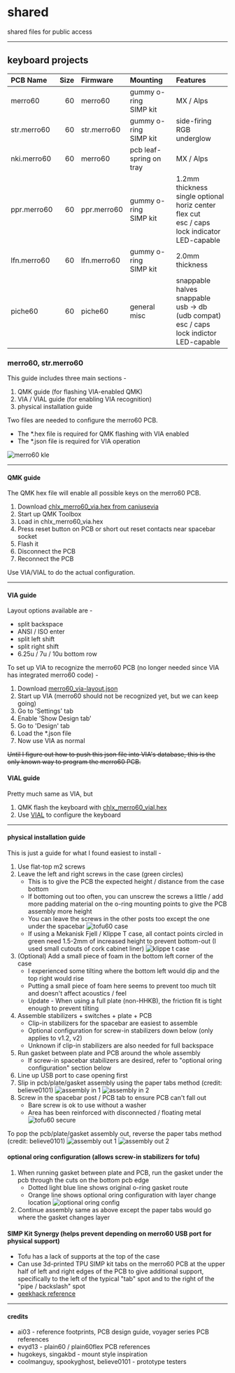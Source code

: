 # shared
shared files for public access

---

## keyboard projects
| PCB Name      | Size  | Firmware      | Mounting                  | Features                                                  |
| :------------ | ---:  | :------------ | :------------------------ | :-------------------------------------------------------- |
| merro60       | 60    | merro60       | gummy o-ring<br>SIMP kit  | MX / Alps                                                 |
| str.merro60   | 60    | str.merro60   | gummy o-ring<br>SIMP kit  | side-firing RGB underglow                                 |
| nki.merro60   | 60    | merro60       | pcb leaf-spring on tray   | MX / Alps                                                 |
| ppr.merro60   | 60    | ppr.merro60   | gummy o-ring<br>SIMP kit  | 1.2mm thickness<br>single optional horiz center flex cut<br>esc / caps lock indicator LED-capable|
| lfn.merro60   | 60    | lfn.merro60   | gummy o-ring<br>SIMP kit  | 2.0mm thickness                                           |
| piche60       | 60    | piche60       | general<br>misc           | snappable halves<br>snappable usb -> db (udb compat)<br> esc / caps lock indictor LED-capable|

### merro60, str.merro60
This guide includes three main sections -
1. QMK guide (for flashing VIA-enabled QMK)
2. VIA / VIAL guide (for enabling VIA recognition)
3. physical installation guide

Two files are needed to configure the merro60 PCB.
- The \*.hex file is required for QMK flashing with VIA enabled
- The \*.json file is required for VIA operation

![merro60 kle](merro60/kle.svg)

---

#### QMK guide
The QMK hex file will enable all possible keys on the merro60 PCB.
1. Download [chlx_merro60_via.hex from caniusevia](https://www.caniusevia.com/docs/download_firmware)
2. Start up QMK Toolbox
3. Load in chlx_merro60_via.hex
4. Press reset button on PCB or short out reset contacts near spacebar socket
5. Flash it
6. Disconnect the PCB
7. Reconnect the PCB

Use VIA/VIAL to do the actual configuration.

---

#### VIA guide
Layout options available are -
- split backspace
- ANSI / ISO enter
- split left shift
- split right shift
- 6.25u / 7u / 10u bottom row

To set up VIA to recognize the merro60 PCB (no longer needed since VIA has integrated merro60 code) -
1. Download [merro60_via-layout.json](merro60/merro60_via-layout.json)
2. Start up VIA (merro60 should not be recognized yet, but we can keep going)
3. Go to 'Settings' tab
4. Enable 'Show Design tab'
5. Go to 'Design' tab
6. Load the \*.json file
7. Now use VIA as normal

~~Until I figure out how to push this json file into VIA's database, this is the only known way to program the merro60 PCB.~~

#### VIAL guide
Pretty much same as VIA, but 
1. QMK flash the keyboard with [chlx_merro60_vial.hex](merro60/chlx_merro60_vial.hex)
2. Use [VIAL](https://get.vial.today) to configure the keyboard

---

#### physical installation guide
This is just a guide for what I found easiest to install -
1. Use flat-top m2 screws
2. Leave the left and right screws in the case (green circles)
    - This is to give the PCB the expected height / distance from the case bottom
    - If bottoming out too often, you can unscrew the screws a little / add more padding material on the o-ring mounting points to give the PCB assembly more height  
    - You can leave the screws in the other posts too except the one under the spacebar
    ![tofu60 case](merro60/under-pcb.jpeg)
    - If using a Mekanisk Fjell / Klippe T case, all contact points circled in green need 1.5-2mm of increased height to prevent bottom-out (I used small cutouts of cork cabinet liner)
    ![klippe t case](merro60/klippet_fjell_adjustment.jpeg)
3. (Optional) Add a small piece of foam in the bottom left corner of the case
    - I experienced some tilting where the bottom left would dip and the top right would rise
    - Putting a small piece of foam here seems to prevent too much tilt and doesn't affect acoustics / feel
    - Update - When using a full plate (non-HHKB), the friction fit is tight enough to prevent tilting
4. Assemble stabilizers + switches + plate + PCB
    - Clip-in stabilizers for the spacebar are easiest to assemble
    - Optional configuration for screw-in stabilizers down below (only applies to v1.2, v2)
    - Unknown if clip-in stabilizers are also needed for full backspace
5. Run gasket between plate and PCB around the whole assembly
    - If screw-in spacebar stabilizers are desired, refer to "optional oring configuration" section below
6. Line up USB port to case opening first
7. Slip in pcb/plate/gasket assembly using the paper tabs method (credit: believe0101)
    ![assembly in 1](merro60/assemblyin-1.jpeg)
    ![assembly in 2](merro60/assemblyin-2.jpeg)
8. Screw in the spacebar post / PCB tab to ensure PCB can't fall out
    - Bare screw is ok to use without a washer
    - Area has been reinforced with disconnected / floating metal
    ![tofu60 secure](merro60/over-pcb.jpeg)

To pop the pcb/plate/gasket assembly out, reverse the paper tabs method (credit: believe0101)
    ![assembly out 1](merro60/assemblyout-1.jpeg)
    ![assembly out 2](merro60/assemblyout-2.jpeg)

#### optional oring configuration (allows screw-in stabilizers for tofu)
1. When running gasket between plate and PCB, run the gasket under the pcb through the cuts on the bottom pcb edge
    - Dotted light blue line shows original o-ring gasket route
    - Orange line shows optional oring configuration with layer change location
    ![optional oring config](merro60/oring_reroute_option.jpeg)
2. Continue assembly same as above except the paper tabs would go where the gasket changes layer

#### SIMP Kit Synergy (helps prevent depending on merro60 USB port for physical support)
- Tofu has a lack of supports at the top of the case
- Can use 3d-printed TPU SIMP kit tabs on the merro60 PCB at the upper half of left and right edges of the PCB to give additional support, specifically to the left of the typical "tab" spot and to the right of the "pipe / backslash" spot
- [geekhack reference](https://geekhack.org/index.php?topic=111539.0)

---

#### credits
- ai03 - reference footprints, PCB design guide, voyager series PCB references
- evyd13 - plain60 / plain60flex PCB references
- hugokeys, singakbd - mount style inspiration
- coolmanguy, spookyghost, believe0101 - prototype testers
